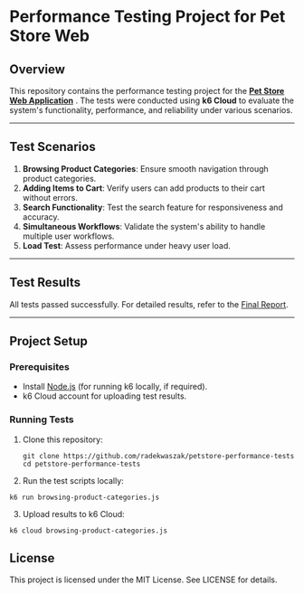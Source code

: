 # Performance Testing Project for Pet Store Web

## **Overview**
This repository contains the performance testing project for the [**Pet Store Web Application**](https://petstore.octoperf.com/actions/Catalog.action) . The tests were conducted using **k6 Cloud** to evaluate the system's functionality, performance, and reliability under various scenarios.

---

## **Test Scenarios**
1. **Browsing Product Categories**: Ensure smooth navigation through product categories.
2. **Adding Items to Cart**: Verify users can add products to their cart without errors.
3. **Search Functionality**: Test the search feature for responsiveness and accuracy.
4. **Simultaneous Workflows**: Validate the system's ability to handle multiple user workflows.
5. **Load Test**: Assess performance under heavy user load.

---

## **Test Results**
All tests passed successfully. For detailed results, refer to the [Final Report](./final-report.md).

---

## **Project Setup**
### **Prerequisites**
- Install [Node.js](https://nodejs.org/) (for running k6 locally, if required).
- k6 Cloud account for uploading test results.

### **Running Tests**
1. Clone this repository:
  
   ```
   git clone https://github.com/radekwaszak/petstore-performance-tests
   cd petstore-performance-tests
   ```

2. Run the test scripts locally:

```
k6 run browsing-product-categories.js
```

3. Upload results to k6 Cloud:

```
k6 cloud browsing-product-categories.js
```

## **License**
This project is licensed under the MIT License. See LICENSE for details.

